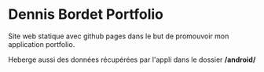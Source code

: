 # Dennis Bordet Portfolio

Site web statique avec github pages dans le but de promouvoir mon application portfolio.

Heberge aussi des données récupérées par l'appli dans le dossier __/android/__




